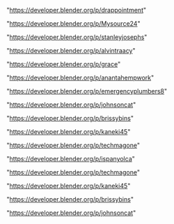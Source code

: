 "https://developer.blender.org/p/drappointment"

"https://developer.blender.org/p/Mysource24"

"https://developer.blender.org/p/stanleyjosephs"

"https://developer.blender.org/p/alvintraacy"

"https://developer.blender.org/p/grace"

"https://developer.blender.org/p/anantahempwork"

"https://developer.blender.org/p/emergencyplumbers8"

"https://developer.blender.org/p/johnsoncat"

"https://developer.blender.org/p/brissybins"

"https://developer.blender.org/p/kaneki45"

"https://developer.blender.org/p/techmagone"

 
"https://developer.blender.org/p/ispanyolca"


"https://developer.blender.org/p/techmagone"


"https://developer.blender.org/p/kaneki45"


"https://developer.blender.org/p/brissybins"


"https://developer.blender.org/p/johnsoncat"


 
